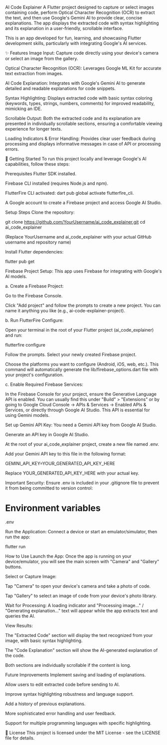 AI Code Explainer
A Flutter project designed to capture or select images containing code, perform Optical Character Recognition (OCR) to extract the text, and then use Google's Gemini AI to provide clear, concise explanations. The app displays the extracted code with syntax highlighting and its explanation in a user-friendly, scrollable interface.

This is an app developed for fun, learning, and showcasing Flutter development skills, particularly with integrating Google's AI services.

✨ Features
Image Input: Capture code directly using your device's camera or select an image from the gallery.

Optical Character Recognition (OCR): Leverages Google ML Kit for accurate text extraction from images.

AI Code Explanation: Integrates with Google's Gemini AI to generate detailed and readable explanations for code snippets.

Syntax Highlighting: Displays extracted code with basic syntax coloring (keywords, types, strings, numbers, comments) for improved readability, mimicking an IDE.

Scrollable Output: Both the extracted code and its explanation are presented in individually scrollable sections, ensuring a comfortable viewing experience for longer texts.

Loading Indicators & Error Handling: Provides clear user feedback during processing and displays informative messages in case of API or processing errors.

🚀 Getting Started
To run this project locally and leverage Google's AI capabilities, follow these steps:

Prerequisites
Flutter SDK installed.

Firebase CLI installed (requires Node.js and npm).

FlutterFire CLI activated: dart pub global activate flutterfire_cli.

A Google account to create a Firebase project and access Google AI Studio.

Setup Steps
Clone the repository:

git clone https://github.com/YourUsername/ai_code_explainer.git
cd ai_code_explainer

(Replace YourUsername and ai_code_explainer with your actual GitHub username and repository name)

Install Flutter dependencies:

flutter pub get

Firebase Project Setup:
This app uses Firebase for integrating with Google's AI models.

a. Create a Firebase Project:

Go to the Firebase Console.

Click "Add project" and follow the prompts to create a new project. You can name it anything you like (e.g., ai-code-explainer-project).

b. Run FlutterFire Configure:

Open your terminal in the root of your Flutter project (ai_code_explainer) and run:

flutterfire configure

Follow the prompts. Select your newly created Firebase project.

Choose the platforms you want to configure (Android, iOS, web, etc.). This command will automatically generate the lib/firebase_options.dart file with your project's configuration.

c. Enable Required Firebase Services:

In the Firebase Console for your project, ensure the Generative Language API is enabled. You can usually find this under "Build" > "Extensions" or by going to Google Cloud Console -> APIs & Services -> Enabled APIs & Services, or directly through Google AI Studio. This API is essential for using Gemini models.

Set up Gemini API Key:
You need a Gemini API key from Google AI Studio.

Generate an API key in Google AI Studio.

At the root of your ai_code_explainer project, create a new file named .env.

Add your Gemini API key to this file in the following format:

GEMINI_API_KEY=YOUR_GENERATED_API_KEY_HERE

Replace YOUR_GENERATED_API_KEY_HERE with your actual key.

Important Security: Ensure .env is included in your .gitignore file to prevent it from being committed to version control:

# Environment variables
.env

Run the Application:
Connect a device or start an emulator/simulator, then run the app:

flutter run

How to Use
Launch the App: Once the app is running on your device/emulator, you will see the main screen with "Camera" and "Gallery" buttons.

Select or Capture Image:

Tap "Camera" to open your device's camera and take a photo of code.

Tap "Gallery" to select an image of code from your device's photo library.

Wait for Processing: A loading indicator and "Processing image..." / "Generating explanation..." text will appear while the app extracts text and queries the AI.

View Results:

The "Extracted Code" section will display the text recognized from your image, with basic syntax highlighting.

The "Code Explanation" section will show the AI-generated explanation of the code.

Both sections are individually scrollable if the content is long.

Future Improvements
Implement saving and loading of explanations.

Allow users to edit extracted code before sending to AI.

Improve syntax highlighting robustness and language support.

Add a history of previous explanations.

More sophisticated error handling and user feedback.

Support for multiple programming languages with specific highlighting.

📄 License
This project is licensed under the MIT License - see the LICENSE file for details.
